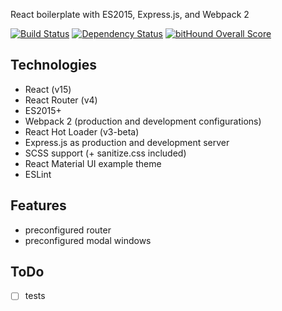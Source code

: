 React boilerplate with ES2015, Express.js, and Webpack 2

[![Build Status](https://travis-ci.org/antonfisher/react-express-webpack2.svg?branch=master)](https://travis-ci.org/antonfisher/react-express-webpack2)
[![Dependency Status](https://dependencyci.com/github/antonfisher/react-express-webpack2/badge)](https://dependencyci.com/github/antonfisher/react-express-webpack2)
[![bitHound Overall Score](https://www.bithound.io/github/antonfisher/react-express-webpack2/badges/score.svg)](https://www.bithound.io/github/antonfisher/react-express-webpack2)

## Technologies

- React (v15)
- React Router (v4)
- ES2015+
- Webpack 2 (production and development configurations)
- React Hot Loader (v3-beta)
- Express.js as production and development server
- SCSS support (+ sanitize.css included)
- React Material UI example theme
- ESLint

## Features
- preconfigured router
- preconfigured modal windows

## ToDo
- [ ] tests
